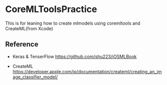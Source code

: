 # CoreMLToolsPractice
This is for leaning how to create mlmodels using coremltools and CreateML(from Xcode)

## Reference

- Keras & TenserFlow
https://github.com/shu223/iOSMLBook

- CreateML
https://developer.apple.com/jp/documentation/createml/creating_an_image_classifier_model/
